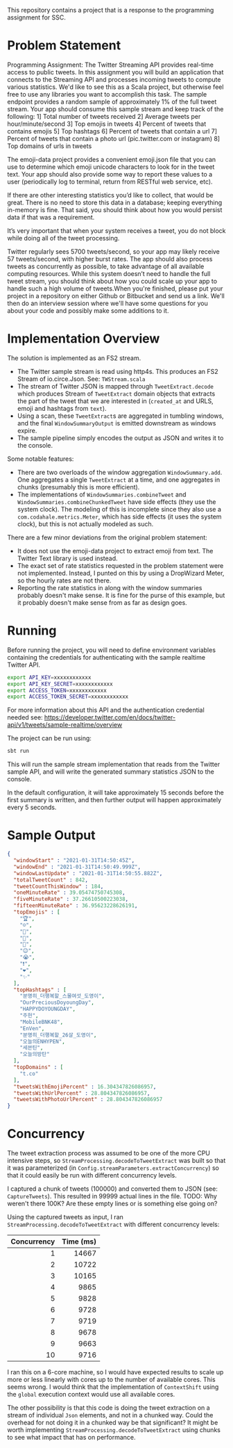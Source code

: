This repository contains a project that is a response to the
programming assignment for SSC.

# Problem Statement
Programming Assignment:
The Twitter Streaming API provides real-time access to public tweets.
In this assignment you will build an application that connects to the Streaming API and processes
incoming tweets to compute various statistics.
We'd like to see this as a Scala project, but otherwise feel free to use any libraries you want to
accomplish this task.  The sample endpoint provides a random sample of approximately 1% of the full tweet stream.
Your app should consume this sample stream and keep track of the following:
1] Total number of tweets received
2] Average tweets per hour/minute/second
3] Top emojis in tweets
4] Percent of tweets that contains emojis
5] Top hashtags
6] Percent of tweets that contain a url
7] Percent of tweets that contain a photo url (pic.twitter.com or instagram)
8] Top domains of urls in tweets

The emoji-data project provides a convenient emoji.json file that you can use to determine which emoji unicode characters to look for in the tweet text.  Your app should also provide some way to report these values to a user (periodically log to terminal, return from RESTful web service, etc).

If there are other interesting statistics you’d like to collect, that would be great. There is no need to store this data in a database; keeping everything in-memory is fine. That said, you should think about how you would persist data if that was a requirement.

It’s very important that when your system receives a tweet, you do not block while doing all of the tweet processing.

Twitter regularly sees 5700 tweets/second, so your app may likely receive 57 tweets/second, with higher burst rates. The app should also process tweets as concurrently as possible, to take advantage of all available computing resources. While this system doesn’t need to handle the full tweet stream, you should think about how you could scale up your app to handle such a high volume of tweets.When you're finished, please put your project in a repository on either Github or Bitbucket and send us a link. We'll then do an interview session where we'll have some questions for you about your code and possibly make some additions to it.

# Implementation Overview

The solution is implemented as an FS2 stream.

* The Twitter sample stream is read using http4s.
  This produces an FS2 Stream of io.circe.Json. 
  See: `TWStream.scala`
* The stream of Twitter JSON is mapped through
  `TweetExtract.decode` which produces Stream of `TweetExtract`
  domain objects that extracts the part of the tweet
  that we are interested in (`created_at` and URLS, emoji and hashtags from `text`).
* Using a scan, these `TweetExtract`s are aggregated
  in tumbling windows, and the final `WindowSummaryOutput`
  is emitted downstream as windows expire.
* The sample pipeline simply encodes the output as
  JSON and writes it to the console.

Some notable features:
* There are two overloads of the window aggregation
  `WindowSummary.add`. One aggregates a single `TweetExtract`
  at a time, and one aggregates in chunks (presumably
  this is more efficient).
* The implementations of `WindowSummaries.combineTweet`
  and `WindowSummaries.combineChunkedTweet` have side effects
  (they use the system clock). The modeling of this is incomplete
  since they also use a `com.codahale.metrics.Meter`, which has side
  effects (it uses the system clock), but this is not actually modeled as such.
  
There are a few minor deviations from the original problem statement:
* It does not use the emoji-data project to extract emoji from text.
  The Twitter Text library is used instead.
* The exact set of rate statistics requested in the problem statement were
  not implemented. Instead, I punted on this by using a DropWizard Meter,
  so the hourly rates are not there.
* Reporting the rate statistics in along with the window summaries
  probably doesn't make sense. It is fine for the purse of this example,
  but it probably doesn't make sense from as far as design goes.
  
# Running

Before running the project, you will need to define
environment variables containing the credentials for authenticating with the
sample realtime Twitter API.

```bash
export API_KEY=xxxxxxxxxxxx
export API_KEY_SECRET=xxxxxxxxxxxx
export ACCESS_TOKEN=xxxxxxxxxxxx
export ACCESS_TOKEN_SECRET=xxxxxxxxxxxx
```

For more information about this API and the authentication credential
needed see: https://developer.twitter.com/en/docs/twitter-api/v1/tweets/sample-realtime/overview

The project can be run using:

```bash
sbt run
```

This will run the sample stream implementation that reads from the
Twitter sample API, and will write the generated summary statistics JSON
to the console.

In the default configuration, it will take approximately 15 seconds before
the first summary is written, and then further output will happen approximately
every 5 seconds.

# Sample Output

```json
{
  "windowStart" : "2021-01-31T14:50:45Z",
  "windowEnd" : "2021-01-31T14:50:49.999Z",
  "windowLastUpdate" : "2021-01-31T14:50:55.882Z",
  "totalTweetCount" : 842,
  "tweetCountThisWindow" : 184,
  "oneMinuteRate" : 39.05474750745308,
  "fiveMinuteRate" : 37.26610500223038,
  "fifteenMinuteRate" : 36.95623228626191,
  "topEmojis" : [
    "🏆",
    "☺️",
    "🥺",
    "💜",
    "💙",
    "😉",
    "😭",
    "❗",
    "❤",
    "✨"
  ],
  "topHashtags" : [
    "분명히_더행복할_스물여섯_도영이",
    "OurPreciousDoyoungDay",
    "HAPPYDOYOUNGDAY",
    "주헌",
    "MobileBNK48",
    "EnVen",
    "분명히_더행복할_26살_도영이",
    "오늘의ENHYPEN",
    "세븐틴",
    "오늘의방탄"
  ],
  "topDomains" : [
    "t.co"
  ],
  "tweetsWithEmojiPercent" : 16.304347826086957,
  "tweetsWithUrlPercent" : 28.804347826086957,
  "tweetsWithPhotoUrlPercent" : 28.804347826086957
}
```

# Concurrency

The tweet extraction process was assumed to be one of the more CPU intensive steps, 
so `StreamProcessing.decodeToTweetExtract` was built so that it was parameterized 
(in `Config.streamParameters.extractConcurrency`) so that it could easily be run with different concurrency levels.

I captured a chunk of tweets (100000) and converted them to JSON (see: `CaptureTweets`).
This resulted in 99999 actual lines in the file.
TODO: Why weren't there 100K? Are these empty lines or is something else going on?

Using the captured tweets as input, I ran `StreamProcessing.decodeToTweetExtract` with different concurrency levels:

|Concurrency|Time (ms)|
|---:|---:|
|1|14667|
|2|10722|
|3|10165|
|4|9865|
|5|9828|
|6|9728|
|7|9719|
|8|9678|
|9|9663|
|10|9716|

I ran this on a 6-core machine, so I would have expected results to scale up more or less linearly with cores
up to the number of available cores. This seems wrong. I would think that the implementation of `ContextShift`
using the `global` execution context would use all available cores.

The other possibility is that this code is doing the tweet extraction on a stream of individual `Json` elements,
and not in a chunked way. Could the overhead for not doing it in a chunked way be that significant? 
It might be worth implementing `StreamProcessing.decodeToTweetExtract` using chunks to see what impact that has
on performance.